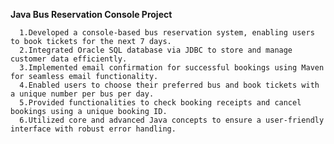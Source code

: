 **Java Bus Reservation Console Project**

      1.Developed a console-based bus reservation system, enabling users to book tickets for the next 7 days.
      2.Integrated Oracle SQL database via JDBC to store and manage customer data efficiently.
      3.Implemented email confirmation for successful bookings using Maven for seamless email functionality.
      4.Enabled users to choose their preferred bus and book tickets with a unique number per bus per day.
      5.Provided functionalities to check booking receipts and cancel bookings using a unique booking ID.
      6.Utilized core and advanced Java concepts to ensure a user-friendly interface with robust error handling.
